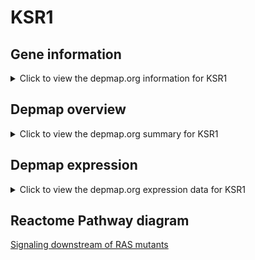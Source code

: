 <h1>KSR1</h1>

<h2>Gene information</h2>
<details>
  <summary>Click to view the depmap.org information for KSR1</summary>
  <iframe src="https://depmap.org/portal/gene/KSR1?tab=about" style="border:none;width:100%;height:800px"></iframe>
</details>

<h2>Depmap overview</h2>
<details>
  <summary>Click to view the depmap.org summary for KSR1</summary>
  <iframe src="https://depmap.org/portal/gene/KSR1?tab=overview" style="border:none;width:100%;height:800px"></iframe>
</details>

<h2>Depmap expression</h2>
<details>
  <summary>Click to view the depmap.org expression data for KSR1</summary>
  <iframe src="https://depmap.org/portal/gene/KSR1?tab=characterization" style="border:none;width:100%;height:800px"></iframe>
</details>



<h2>Reactome Pathway diagram</h2>
<a href="https://reactome.org/PathwayBrowser/#/R-HSA-9649948">Signaling downstream of RAS mutants</a>



